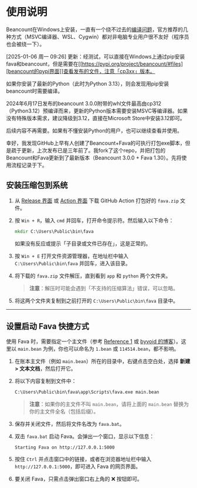 # 使用说明

Beancount在Windows上安装，一直有一个绕不过去的[编译问题](https://beancount.github.io/docs/installing_beancount.html#install-compiler)，官方推荐的几种方式（MSVC编译器、WSL、Cygwin）都对非电脑专业用户很不友好（程序员也会被绕一下）。  

[2025-01-06 周一 09:26] 更新：经测试，可以直接在Windows上通过pip安装fava和beancount，但是需要在[[https://pypi.org/project/beancount/#files][beancount的pypi界面]]查看发布的文件，注意「cp3xx」版本。

如果你安装了最新的Python（此时为Python 3.13），则会发现用pip安装beancount时需要编译。

2024年6月17日发布的beancount 3.0.0附带的whl文件最高由cp312（Python3.12）预编译而来，更新的Python版本需要安装MSVC等编译器。如果没有特殊版本需求，建议降级到3.12，直接在Microsoft Store中安装3.12即可。

后续内容不再需要。如果有不懂安装Python的用户，也可以继续查看并使用。

幸好，我发现GitHub上早有人创建了Beancount+Fava的可执行打包exe脚本，但是疏于更新，上次发布已是三年前了。我fork了这个repo，并把打包的Beancount和Fava更新到了最新版本（Beancount 3.0.0 + Fava 1.30）。先将使用流程记录于下。  


## 安装压缩包到系统

1. 从 [Release 界面](https://github.com/TomoeMami/beancountfava-for-windows/releases) 或 [Action 界面](https://github.com/TomoeMami/beancountfava-for-windows/actions) 下载 GitHub Action 打包好的 `fava.zip` 文件。  

2. 按 `Win + R`，输入 `cmd` 并回车，打开命令提示符。然后输入以下命令：  

   ```cmd
   mkdir C:\Users\Public\bin\fava
   ```

   如果没有反应或提示「子目录或文件已存在」，这是正常的。  

3. 按 `Win + E` 打开文件资源管理器，在地址栏中输入 `C:\Users\Public\bin\fava` 并回车，进入该目录。  

4. 将下载的 `fava.zip` 文件解压，直到看到 `app` 和 `python` 两个文件夹。  

   > **注意**：解压时可能会遇到「不支持的压缩算法」错误，可以忽略。  

5. 将这两个文件夹复制到之前打开的 `C:\Users\Public\bin\fava` 目录中。  

---

## 设置启动 Fava 快捷方式

使用 Fava 时，需要指定一个主文件（参考 [Reference 1](https://www.starlg.cn/2019/07/13/Beancount-01/#%E5%A6%82%E4%BD%95%E5%9C%A8%E4%B8%BB%E6%96%87%E4%BB%B6%E4%B8%8B%E5%8C%85%E5%90%AB%E5%85%B6%E4%BB%96-bean-%E6%96%87%E4%BB%B6) 或 [byvoid 的博客](https://byvoid.com/zhs/blog/beancount-bookkeeping-4/#%e5%a4%9a%e6%96%87%e4%bb%b6%e7%bb%84%e7%bb%87)）。这里以 `main.bean` 为例，你也可以命名为 `1.bean` 或 `114514.bean`，都不影响。  

1. 在账本主文件（例如 `main.bean`）所在的目录中，右键点击空白处，选择 **新建 > 文本文档**，然后打开它。  

2. 将以下内容复制到文件中：  

   ```cmd
   C:\Users\Public\bin\fava\app\Scripts\fava.exe main.bean
   ```

   > **注意**：如果你的主文件不叫 `main.bean`，请将上面的 `main.bean` 替换为你的主文件全名（包括后缀）。  

3. 保存并关闭文件，然后将文件名改为 `fava.bat`。  

4. 双击 `fava.bat` 启动 Fava。会弹出一个窗口，显示以下信息：  

   ```
   Starting Fava on http://127.0.0.1:5000
   ```

5. 按住 `Ctrl` 并点击窗口中的链接，或者在浏览器地址栏中输入 `http://127.0.0.1:5000`，即可进入 Fava 的网页界面。  

6. 要关闭 Fava，只需点击弹出窗口右上角的 ❌ 按钮即可。  
